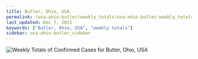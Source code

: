 ```yaml
---
title: Butler, Ohio, USA
permalink: /usa-ohio-butler/weekly_totals/usa-ohio-butler-weekly_totals.html
last_updated: Dec 7, 2021
keywords: ["Butler, Ohio, USA", "weekly totals"]
sidebar: usa-ohio-butler_sidebar
---
```


![Weekly Totals of Confirmed Cases for Butler, Ohio, USA](/covid_tracker/images/graphs/usa-ohio-butler-weekly_totals_graph.png)
